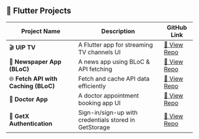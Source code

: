 ## 🚀 Flutter Projects

| Project Name  | Description | GitHub Link |
|--------------|------------|------------|
| 🎬 **UIP TV** | A Flutter app for streaming TV channels UI | [🔗 View Repo](https://github.com/sabiruzzaman/uip_tv) |
| 📰 **Newspaper App (BLoC)** | A news app using BLoC & API fetching | [🔗 View Repo](https://github.com/sabiruzzaman/newspaper-app-bloc) |
| 🌐 **Fetch API with Caching (BLoC)** | Fetch and cache API data efficiently | [🔗 View Repo](https://github.com/sabiruzzaman/fetch_api_with_caching_bloc) |
| 🏥 **Doctor App** | A doctor appointment booking app UI | [🔗 View Repo](https://github.com/sabiruzzaman/doctor_app) |
| 🔐 **GetX Authentication** | Sign-in/sign-up with credentials stored in GetStorage | [🔗 View Repo](https://github.com/sabiruzzaman/getX_authentication) |

